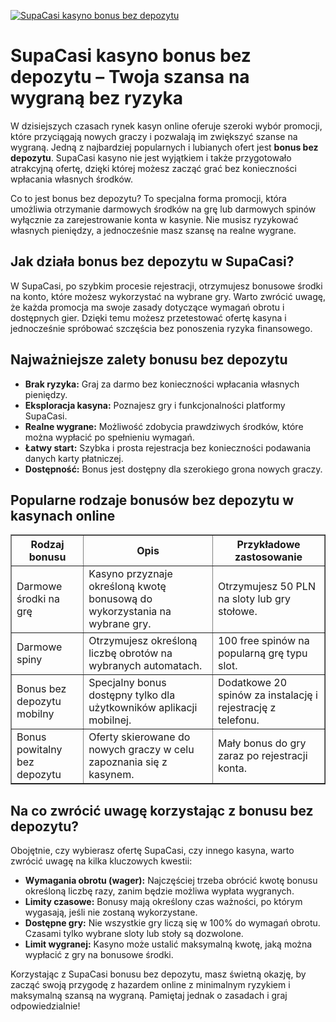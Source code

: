 [![SupaCasi kasyno bonus bez depozytu](https://123-caf.pages.dev/gitsignup.png)](https://vrmoo.ru/Bt82HjjY)

<h1>SupaCasi kasyno bonus bez depozytu – Twoja szansa na wygraną bez ryzyka</h1>  <p>W dzisiejszych czasach rynek kasyn online oferuje szeroki wybór promocji, które przyciągają nowych graczy i pozwalają im zwiększyć szanse na wygraną. Jedną z najbardziej popularnych i lubianych ofert jest <strong>bonus bez depozytu</strong>. SupaCasi kasyno nie jest wyjątkiem i także przygotowało atrakcyjną ofertę, dzięki której możesz zacząć grać bez konieczności wpłacania własnych środków.</p>  <p>Co to jest bonus bez depozytu? To specjalna forma promocji, która umożliwia otrzymanie darmowych środków na grę lub darmowych spinów wyłącznie za zarejestrowanie konta w kasynie. Nie musisz ryzykować własnych pieniędzy, a jednocześnie masz szansę na realne wygrane.</p>  <h2>Jak działa bonus bez depozytu w SupaCasi?</h2>  <p>W SupaCasi, po szybkim procesie rejestracji, otrzymujesz bonusowe środki na konto, które możesz wykorzystać na wybrane gry. Warto zwrócić uwagę, że każda promocja ma swoje zasady dotyczące wymagań obrotu i dostępnych gier. Dzięki temu możesz przetestować ofertę kasyna i jednocześnie spróbować szczęścia bez ponoszenia ryzyka finansowego.</p>  <h2>Najważniejsze zalety bonusu bez depozytu</h2>  <ul>   <li><strong>Brak ryzyka:</strong> Graj za darmo bez konieczności wpłacania własnych pieniędzy.</li>   <li><strong>Eksploracja kasyna:</strong> Poznajesz gry i funkcjonalności platformy SupaCasi.</li>   <li><strong>Realne wygrane:</strong> Możliwość zdobycia prawdziwych środków, które można wypłacić po spełnieniu wymagań.</li>   <li><strong>Łatwy start:</strong> Szybka i prosta rejestracja bez konieczności podawania danych karty płatniczej.</li>   <li><strong>Dostępność:</strong> Bonus jest dostępny dla szerokiego grona nowych graczy.</li> </ul>  <h2>Popularne rodzaje bonusów bez depozytu w kasynach online</h2>  <table border="1" cellpadding="8" cellspacing="0" style="border-collapse: collapse; width: 100%;">   <thead>     <tr>       <th>Rodzaj bonusu</th>       <th>Opis</th>       <th>Przykładowe zastosowanie</th>     </tr>   </thead>   <tbody>     <tr>       <td>Darmowe środki na grę</td>       <td>Kasyno przyznaje określoną kwotę bonusową do wykorzystania na wybrane gry.</td>       <td>Otrzymujesz 50 PLN na sloty lub gry stołowe.</td>     </tr>     <tr>       <td>Darmowe spiny</td>       <td>Otrzymujesz określoną liczbę obrotów na wybranych automatach.</td>       <td>100 free spinów na popularną grę typu slot.</td>     </tr>     <tr>       <td>Bonus bez depozytu mobilny</td>       <td>Specjalny bonus dostępny tylko dla użytkowników aplikacji mobilnej.</td>       <td>Dodatkowe 20 spinów za instalację i rejestrację z telefonu.</td>     </tr>     <tr>       <td>Bonus powitalny bez depozytu</td>       <td>Oferty skierowane do nowych graczy w celu zapoznania się z kasynem.</td>       <td>Mały bonus do gry zaraz po rejestracji konta.</td>     </tr>   </tbody> </table>  <h2>Na co zwrócić uwagę korzystając z bonusu bez depozytu?</h2>  <p>Obojętnie, czy wybierasz ofertę SupaCasi, czy innego kasyna, warto zwrócić uwagę na kilka kluczowych kwestii:</p>  <ul>   <li><strong>Wymagania obrotu (wager):</strong> Najczęściej trzeba obrócić kwotę bonusu określoną liczbę razy, zanim będzie możliwa wypłata wygranych.</li>   <li><strong>Limity czasowe:</strong> Bonusy mają określony czas ważności, po którym wygasają, jeśli nie zostaną wykorzystane.</li>   <li><strong>Dostępne gry:</strong> Nie wszystkie gry liczą się w 100% do wymagań obrotu. Czasami tylko wybrane sloty lub stoły są dozwolone.</li>   <li><strong>Limit wygranej:</strong> Kasyno może ustalić maksymalną kwotę, jaką można wypłacić z gry na bonusowe środki.</li> </ul>  <p>Korzystając z SupaCasi bonusu bez depozytu, masz świetną okazję, by zacząć swoją przygodę z hazardem online z minimalnym ryzykiem i maksymalną szansą na wygraną. Pamiętaj jednak o zasadach i graj odpowiedzialnie!</p>